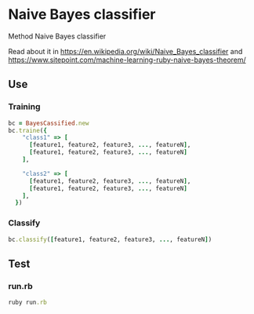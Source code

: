 # Naive Bayes classifier
Method Naive Bayes classifier

Read about it in https://en.wikipedia.org/wiki/Naive_Bayes_classifier and https://www.sitepoint.com/machine-learning-ruby-naive-bayes-theorem/


## Use

### Training
```ruby
bc = BayesCassified.new
bc.traine({
    "class1" => [
      [feature1, feature2, feature3, ..., featureN],
      [feature1, feature2, feature3, ..., featureN]
    ],

    "class2" => [
      [feature1, feature2, feature3, ..., featureN],
      [feature1, feature2, feature3, ..., featureN]
    ],
  })
```

### Classify
```ruby
bc.classify([feature1, feature2, feature3, ..., featureN])
```

## Test

### run.rb
```ruby
ruby run.rb
```
